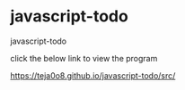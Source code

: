 # javascript-todo
javascript-todo

click the below link to view the program

https://teja0o8.github.io/javascript-todo/src/

